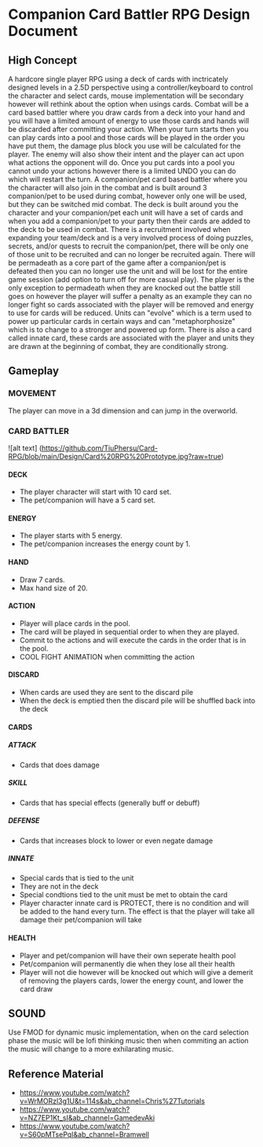# Companion Card Battler RPG Design Document

## High Concept
A hardcore single player RPG using a deck of cards with inctricately designed levels in a 2.5D perspective using a controller/keyboard to control the character and select cards, mouse implementation will be secondary however will rethink about the option when usings cards. Combat will be a card based battler where you draw cards from a deck into your hand and you will have a limited amount of energy to use those cards and hands will be discarded after committing your action. When your turn starts then you can play cards into a pool and those cards will be played in the order you have put them, the damage plus block you use will be calculated for the player. The enemy will also show their intent and the player can act upon what actions the opponent will do. Once you put cards into a pool you cannot undo your actions however there is a limited UNDO you can do which will restart the turn. A companion/pet card based battler where you the character will also join in the combat and is built around 3 companion/pet to be used during combat, however only one will be used, but they can be switched mid combat. The deck is built around you the character and your companion/pet each unit will have a set of cards and when you add a companion/pet to your party then their cards are added to the deck to be used in combat. There is a recruitment involved when expanding your team/deck and is a very involved process of doing puzzles, secrets, and/or quests to recruit the companion/pet, there will be only one of those unit to be recruited and can no longer be recruited again. There will be permadeath as a core part of the game after a companion/pet is defeated then you can no longer use the unit and will be lost for the entire game session (add option to turn off for more casual play). The player is the only exception to permadeath when they are knocked out the battle still goes on however the player will suffer a penalty as an example they can no longer fight so cards associated with the player will be removed and energy to use for cards will be reduced. Units can "evolve" which is a term used to power up particular cards in certain ways and can "metaphorphosize" which is to change to a stronger and powered up form. There is also a card called innate card, these cards are associated with the player and units they are drawn at the beginning of combat, they are conditionally strong.

## Gameplay
### MOVEMENT
The player can move in a 3d dimension and can jump in the overworld.

### CARD BATTLER
![alt text] (https://github.com/TiuPhersu/Card-RPG/blob/main/Design/Card%20RPG%20Prototype.jpg?raw=true)
#### DECK
- The player character will start with 10 card set.
- The pet/companion will have a 5 card set.

#### ENERGY
- The player starts with 5 energy.
- The pet/companion increases the energy count by 1.

#### HAND
- Draw 7 cards.
- Max hand size of 20.

#### ACTION
- Player will place cards in the pool.
- The card will be played in sequential order to when they are played.
- Commit to the actions and will execute the cards in the order that is in the pool.
- COOL FIGHT ANIMATION when committing the action

#### DISCARD
- When cards are used they are sent to the discard pile
- When the deck is emptied then the discard pile will be shuffled back into the deck

#### CARDS
##### ATTACK
- Cards that does damage

##### SKILL
- Cards that has special effects (generally buff or debuff)

##### DEFENSE
- Cards that increases block to lower or even negate damage

##### INNATE
- Special cards that is tied to the unit
- They are not in the deck
- Special condtions tied to the unit must be met to obtain the card
- Player character innate card is PROTECT, there is no condition and will be added to the hand every turn. The effect is that the player will take all damage their pet/companion will take

#### HEALTH
- Player and pet/companion will have their own  seperate health pool
- Pet/companion will permanently die when they lose all their health
- Player will not die however will be knocked out which will give a demerit of removing the players cards, lower the energy count, and lower the card draw

## SOUND
Use FMOD for dynamic music implementation, when on the card selection phase the music will be lofi thinking music then when commiting an action the music will change to a more exhilarating music.

## Reference Material
- https://www.youtube.com/watch?v=WrMORzl3g1U&t=114s&ab_channel=Chris%27Tutorials
- https://www.youtube.com/watch?v=NZ7EP1Kt_sI&ab_channel=GamedevAki
- https://www.youtube.com/watch?v=S60pMTsePqI&ab_channel=Bramwell
